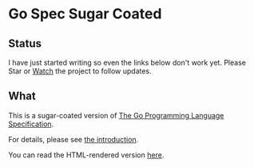 # Go Spec Sugar Coated

## Status

I have just started writing so even the links below don't work yet. Please Star
or [Watch](https://github.com/hasanyasin/gospec/subscription) the project to
follow updates.

## What
This is a sugar-coated version of
[The Go Programming Language Specification](http://golang.org/ref/spec).

For details, please see
[the introduction](http://hasanyasin.com/docs/gospec/001-Introduction.html).

You can read the HTML-rendered version
[here](http://hasanyasin.com/docs/gospec/).

